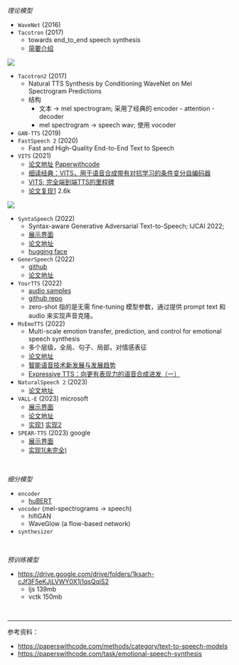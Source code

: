 
_理论模型_

- `WaveNet` (2016)
- `Tacotron` (2017)
  - towards end_to_end speech synthesis
  - [简要介绍](https://weikaiwei.com/neural/tacotron/)


<img src="https://img-1301102143.cos.ap-beijing.myqcloud.com/20230402183927.png">


- `Tacotron2` (2017)
  - Natural TTS Synthesis by Conditioning WaveNet on Mel Spectrogram Predictions
  - 结构
    - 文本 -> mel spectrogram; 采用了经典的 encoder - attention - decoder
    - mel spectrogram -> speech wav; 使用 vocoder
- `GAN-TTS` (2019)
- `FastSpeech 2` (2020)
  - Fast and High-Quality End-to-End Text to Speech
- `VITS` (2021)
  - [论文地址](https://arxiv.org/abs/2106.06103) [Paperwithcode](https://cs.paperswithcode.com/paper/conditional-variational-autoencoder-with)
  - [细读经典：VITS，用于语音合成带有对抗学习的条件变分自编码器](https://zhuanlan.zhihu.com/p/419883319)
  - [VITS;  完全端到端TTS的里程碑](https://blog.csdn.net/Terry_ZzZzZz/article/details/120458064)
  - [论文复现1](https://github.com/jaywalnut310/vits) 2.6k


<img src="https://img-1301102143.cos.ap-beijing.myqcloud.com/20230402183929.png">


- `SyntaSpeech` (2022)
  - Syntax-aware Generative Adversarial Text-to-Speech; IJCAI 2022;
  - [展示界面](https://syntaspeech.github.io/)
  - [论文地址](https://arxiv.org/abs/2204.11792)
  - [hugging face](https://huggingface.co/spaces/yerfor/SyntaSpeech)
- `GenerSpeech` (2022)
  - [github](https://github.com/Rongjiehuang/GenerSpeech)
  - [论文地址](https://arxiv.org/abs/2205.07211)
- `YourTTS` (2022)
  - [audio samples](https://edresson.github.io/YourTTS/)
  - [github repo](https://github.com/Edresson/YourTTS) 
  - zero-shot 指的是无需 fine-tuning 模型参数，通过提供 prompt text 和 audio 来实现声音克隆。
- `MsEmoTTS` (2022)
  - Multi-scale emotion transfer, prediction, and control for emotional speech synthesis
  - 多个层级，全局、句子、局部，对情感表征
  - [论文地址](https://arxiv.org/abs/2201.06460)
  - [智能语音技术新发展与发展趋势](https://blog.csdn.net/soaring_casia/article/details/122303288)
  - [Expressive TTS：向更有表现力的语音合成进发（一）](https://zhuanlan.zhihu.com/p/133388563)
- `NaturalSpeech 2` (2023)
  - [论文地址](https://arxiv.org/abs/2304.09116)
- `VALL-E` (2023) microsoft
  - [展示界面](https://valle-demo.github.io/)
  - [论文地址](https://arxiv.org/abs/2301.02111)
  - [实现1](https://github.com/lifeiteng/vall-e) [实现2](https://github.com/enhuiz/vall-e)
- `SPEAR-TTS` (2023) google
  - [展示界面](https://google-research.github.io/seanet/speartts/examples/)
  - [实现1(未完全)](https://github.com/collabora/spear-tts-pytorch)


</br>


_细分模型_

- `encoder`
  - [huBERT](https://github.com/bshall/hubert)
- `vocoder` (mel-spectrograms -> speech)
  - hifiGAN
  - WaveGlow (a flow-based network)
- `synthesizer`

</br>

_预训练模型_

- https://drive.google.com/drive/folders/1ksarh-cJf3F5eKJjLVWY0X1j1qsQqiS2
  - ljs 139mb
  - vctk 150mb

</br>

-------------

参考资料：

- https://paperswithcode.com/methods/category/text-to-speech-models
- https://paperswithcode.com/task/emotional-speech-synthesis
